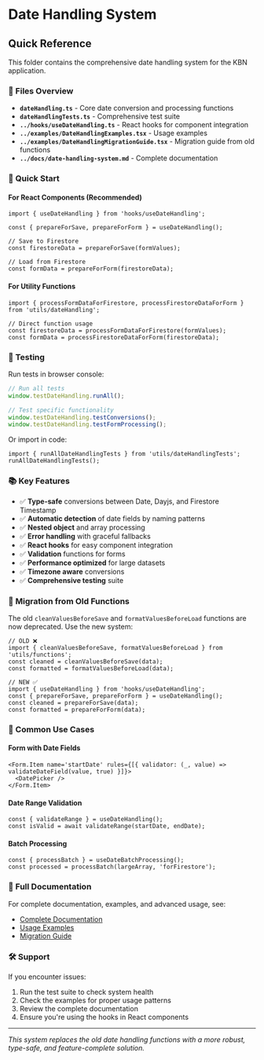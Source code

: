# Date Handling System

## Quick Reference

This folder contains the comprehensive date handling system for the KBN application.

### 📁 Files Overview

- **`dateHandling.ts`** - Core date conversion and processing functions
- **`dateHandlingTests.ts`** - Comprehensive test suite
- **`../hooks/useDateHandling.ts`** - React hooks for component integration
- **`../examples/DateHandlingExamples.tsx`** - Usage examples
- **`../examples/DateHandlingMigrationGuide.tsx`** - Migration guide from old functions
- **`../docs/date-handling-system.md`** - Complete documentation

### 🚀 Quick Start

#### For React Components (Recommended)

```tsx
import { useDateHandling } from 'hooks/useDateHandling';

const { prepareForSave, prepareForForm } = useDateHandling();

// Save to Firestore
const firestoreData = prepareForSave(formValues);

// Load from Firestore
const formData = prepareForForm(firestoreData);
```

#### For Utility Functions

```tsx
import { processFormDataForFirestore, processFirestoreDataForForm } from 'utils/dateHandling';

// Direct function usage
const firestoreData = processFormDataForFirestore(formValues);
const formData = processFirestoreDataForForm(firestoreData);
```

### 🧪 Testing

Run tests in browser console:

```javascript
// Run all tests
window.testDateHandling.runAll();

// Test specific functionality
window.testDateHandling.testConversions();
window.testDateHandling.testFormProcessing();
```

Or import in code:

```tsx
import { runAllDateHandlingTests } from 'utils/dateHandlingTests';
runAllDateHandlingTests();
```

### 📚 Key Features

- ✅ **Type-safe** conversions between Date, Dayjs, and Firestore Timestamp
- ✅ **Automatic detection** of date fields by naming patterns
- ✅ **Nested object** and array processing
- ✅ **Error handling** with graceful fallbacks
- ✅ **React hooks** for easy component integration
- ✅ **Validation** functions for forms
- ✅ **Performance optimized** for large datasets
- ✅ **Timezone aware** conversions
- ✅ **Comprehensive testing** suite

### 🔄 Migration from Old Functions

The old `cleanValuesBeforeSave` and `formatValuesBeforeLoad` functions are now deprecated. Use the new system:

```tsx
// OLD ❌
import { cleanValuesBeforeSave, formatValuesBeforeLoad } from 'utils/functions';
const cleaned = cleanValuesBeforeSave(data);
const formatted = formatValuesBeforeLoad(data);

// NEW ✅
import { useDateHandling } from 'hooks/useDateHandling';
const { prepareForSave, prepareForForm } = useDateHandling();
const cleaned = prepareForSave(data);
const formatted = prepareForForm(data);
```

### 🎯 Common Use Cases

#### Form with Date Fields

```tsx
<Form.Item name='startDate' rules={[{ validator: (_, value) => validateDateField(value, true) }]}>
  <DatePicker />
</Form.Item>
```

#### Date Range Validation

```tsx
const { validateRange } = useDateHandling();
const isValid = await validateRange(startDate, endDate);
```

#### Batch Processing

```tsx
const { processBatch } = useDateBatchProcessing();
const processed = processBatch(largeArray, 'forFirestore');
```

### 📖 Full Documentation

For complete documentation, examples, and advanced usage, see:

- [Complete Documentation](../docs/date-handling-system.md)
- [Usage Examples](../examples/DateHandlingExamples.tsx)
- [Migration Guide](../examples/DateHandlingMigrationGuide.tsx)

### 🛠️ Support

If you encounter issues:

1. Run the test suite to check system health
2. Check the examples for proper usage patterns
3. Review the complete documentation
4. Ensure you're using the hooks in React components

---

_This system replaces the old date handling functions with a more robust, type-safe, and feature-complete solution._
